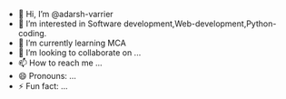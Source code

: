 - 👋 Hi, I’m @adarsh-varrier
- 👀 I’m interested in Software development,Web-development,Python-coding.
- 🌱 I’m currently learning MCA
- 💞️ I’m looking to collaborate on ...
- 📫 How to reach me ...
- 😄 Pronouns: ...
- ⚡ Fun fact: ...

<!---
adarsh-varrier/adarsh-varrier is a ✨ special ✨ repository because its `README.md` (this file) appears on your GitHub profile.
You can click the Preview link to take a look at your changes.
--->

